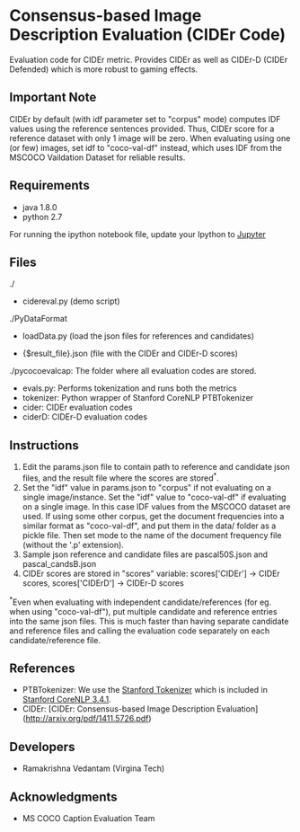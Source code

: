 Consensus-based Image Description Evaluation (CIDEr Code)
===================

Evaluation code for CIDEr metric. Provides CIDEr as well as
CIDEr-D (CIDEr Defended) which is more robust to gaming effects.

## Important Note ##
CIDEr by default (with idf parameter set to "corpus" mode) computes IDF values using the reference sentences provided. Thus, CIDEr score for a reference dataset with only 1 image will be zero. When evaluating using one (or few) images, set idf to "coco-val-df" instead, which uses IDF from the MSCOCO Vaildation Dataset for reliable results.

## Requirements ##
- java 1.8.0
- python 2.7

For running the ipython notebook file, update your Ipython to [Jupyter](https://jupyter.org/)

## Files ##
./
- cidereval.py (demo script)

./PyDataFormat
- loadData.py (load the json files for references and candidates)

- {$result\_file}.json (file with the CIDEr and CIDEr-D scores)

./pycocoevalcap: The folder where all evaluation codes are stored.
- evals.py: Performs tokenization and runs both the metrics
- tokenizer: Python wrapper of Stanford CoreNLP PTBTokenizer
- cider: CIDEr evaluation codes
- ciderD: CIDEr-D evaluation codes

## Instructions ##
1. Edit the params.json file to contain path to reference and candidate json files, and the result file where the scores are stored<sup>\*</sup>. 
2. Set the "idf" value in params.json to "corpus" if not evaluating on a single image/instance. Set the "idf" value to "coco-val-df" if evaluating on a single image. In this case IDF values from the MSCOCO dataset are used. If using some other corpus, get the document frequencies into a similar format as "coco-val-df", and put them in the data/ folder as a pickle file. Then set mode to the name of the document frequency file (without the '.p' extension).
3. Sample json reference and candidate files are pascal50S.json and pascal_candsB.json
4. CIDEr scores are stored in "scores" variable: scores['CIDEr'] -> CIDEr scores, scores['CIDErD'] -> CIDEr-D scores

<sup>*</sup>Even when evaluating with independent candidate/references (for eg. when using "coco-val-df"), put multiple candidate and reference entries into the same json files. This is much faster than having separate candidate and reference files and calling the evaluation code separately on each candidate/reference file.
## References ##

- PTBTokenizer: We use the [Stanford Tokenizer](http://nlp.stanford.edu/software/tokenizer.shtml) which is included in [Stanford CoreNLP 3.4.1](http://nlp.stanford.edu/software/corenlp.shtml).
- CIDEr: [CIDEr: Consensus-based Image Description Evaluation] (http://arxiv.org/pdf/1411.5726.pdf)

## Developers ##
- Ramakrishna Vedantam (Virgina Tech)

## Acknowledgments ##
- MS COCO Caption Evaluation Team
